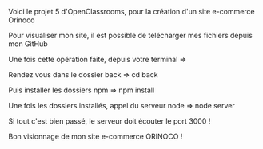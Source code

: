 Voici le projet 5 d'OpenClassrooms, pour la création d'un site e-commerce Orinoco

Pour visualiser mon site, il est possible de télécharger mes fichiers depuis mon GitHub

Une fois cette opération faite, depuis votre terminal =>

Rendez vous dans le dossier back => cd back

Puis installer les dossiers npm => npm install

Une fois les dossiers installés, appel du serveur node  => node server

Si tout c'est bien passé, le serveur doit écouter le port 3000 !

Bon visionnage de mon site e-commerce ORINOCO !